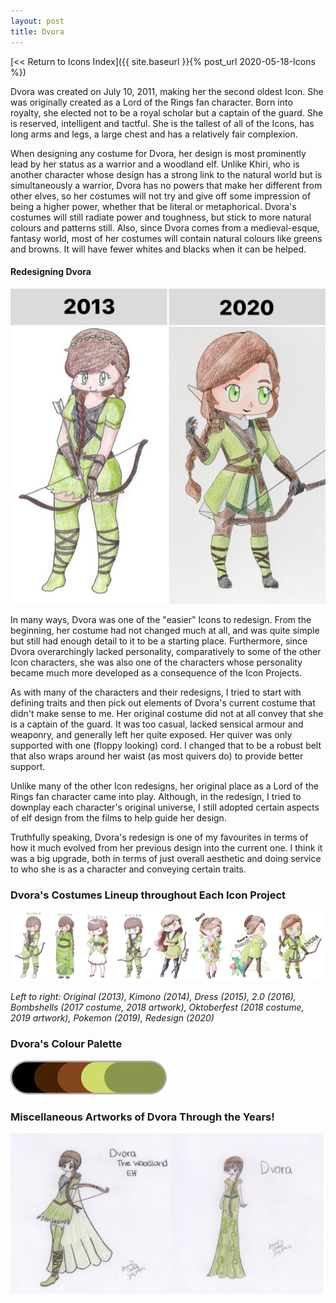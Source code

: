 ```yaml
---
layout: post
title: Dvora
---
```



[<< Return to Icons Index]({{ site.baseurl }}{% post_url 2020-05-18-Icons %})

Dvora was created on July 10, 2011, making her the second oldest Icon. She was originally created as a Lord of the Rings fan character. Born into royalty, she elected not to be a royal scholar but a captain of the guard. She is reserved, intelligent and tactful. She is the tallest of all of the Icons, has long arms and legs, a large chest and has a relatively fair complexion.

When designing any costume for Dvora, her design is most prominently lead by her status as a warrior and a woodland elf. Unlike Khiri, who is another character whose design has a strong link to the natural world but is simultaneously a warrior, Dvora has no powers that make her different from other elves, so her costumes will not try and give off some impression of being a higher power, whether that be literal or metaphorical. Dvora's costumes will still radiate power and toughness, but stick to more natural colours and patterns still. Also, since Dvora comes from a medieval-esque, fantasy world, most of her costumes will contain natural colours like greens and browns. It will have fewer whites and blacks when it can be helped.


#### Redesigning Dvora

![Dvora Redesign Comparison](/assets/artwork/IconProjects/IconIntros/Dvora/Redesign_Comparison_Dvora.jpg)

In many ways, Dvora was one of the "easier" Icons to redesign. From the beginning, her costume had not changed much at all, and was quite simple but still had enough detail to it to be a starting place. Furthermore, since Dvora overarchingly lacked personality, comparatively to some of the other Icon characters, she was also one of the characters whose personality became much more developed as a consequence of the Icon Projects. 

As with many of the characters and their redesigns, I tried to start with defining traits and then pick out elements of Dvora's current costume that didn't make sense to me. Her original costume did not at all convey that she is a captain of the guard. It was too casual, lacked sensical armour and weaponry, and generally left her quite exposed. Her quiver was only supported with one (floppy looking) cord. I changed that to be a robust belt that also wraps around her waist (as most quivers do) to provide better support. 

Unlike many of the other Icon redesigns, her original place as a Lord of the Rings fan character came into play. Although, in the redesign, I tried to downplay each character's original universe, I still adopted certain aspects of elf design from the films to help guide her design. 

Truthfully speaking, Dvora's redesign is one of my favourites in terms of how it much evolved from her previous design into the current one. I think it was a big upgrade, both in terms of just overall aesthetic and doing service to who she is as a character and conveying certain traits. 


### Dvora's Costumes Lineup throughout Each Icon Project

![Dvora Lineup](/assets/artwork/IconProjects/IconIntros/Dvora/Dvora_CostumeLineup.jpg) 

_Left to right: Original (2013), Kimono (2014), Dress (2015), 2.0 (2016), Bombshells (2017 costume, 2018 artwork), Oktoberfest (2018 costume, 2019 artwork), Pokemon (2019), Redesign (2020)_


### Dvora's Colour Palette

![Dvora Colour Palette](/assets/artwork/IconProjects/IconIntros/Dvora/Dvora_ColourPalette.jpg) 


### Miscellaneous Artworks of Dvora Through the Years! 

![Dvora Misc Art 1](/assets/artwork/IconProjects/IconIntros/Dvora/Dvora_MiscArt1.jpg) 
